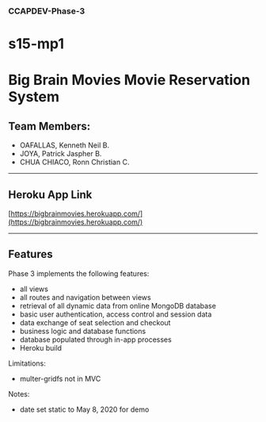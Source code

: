 ### CCAPDEV-Phase-3
# s15-mp1

# Big Brain Movies Movie Reservation System

## Team Members:

* OAFALLAS, Kenneth Neil B.
* JOYA, Patrick Jaspher B.
* CHUA CHIACO, Ronn Christian C.

---

## Heroku App Link

[https://bigbrainmovies.herokuapp.com/](https://bigbrainmovies.herokuapp.com/)

---

## Features
Phase 3 implements the following features:
- all views
- all routes and navigation between views
- retrieval of all dynamic data from online MongoDB database
- basic user authentication, access control and session data
- data exchange of seat selection and checkout
- business logic and database functions
- database populated through in-app processes
- Heroku build

Limitations:
- multer-gridfs not in MVC

Notes:
- date set static to May 8, 2020 for demo
